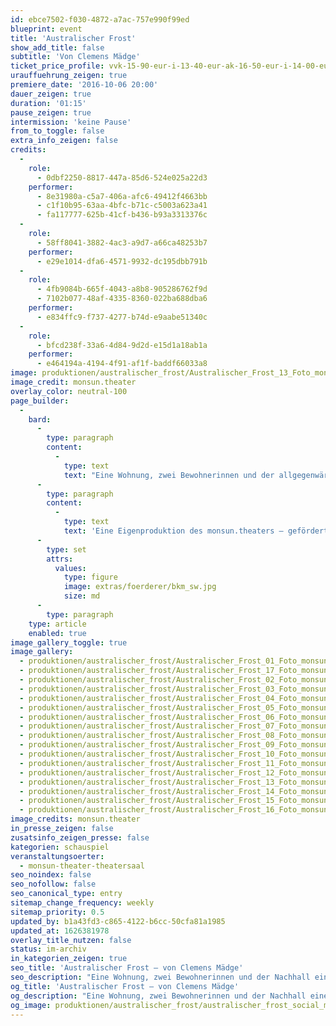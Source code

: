 ```yaml
---
id: ebce7502-f030-4872-a7ac-757e990f99ed
blueprint: event
title: 'Australischer Frost'
show_add_title: false
subtitle: 'Von Clemens Mädge'
ticket_price_profile: vvk-15-90-eur-i-13-40-eur-ak-16-50-eur-i-14-00-eur
urauffuehrung_zeigen: true
premiere_date: '2016-10-06 20:00'
dauer_zeigen: true
duration: '01:15'
pause_zeigen: true
intermission: 'keine Pause'
from_to_toggle: false
extra_info_zeigen: false
credits:
  -
    role:
      - 0dbf2250-8817-447a-85d6-524e025a22d3
    performer:
      - 8e31980a-c5a7-406a-afc6-49412f4663bb
      - c1f10b95-63aa-4bfc-b71c-c5003a623a41
      - fa117777-625b-41cf-b436-b93a3313376c
  -
    role:
      - 58ff8041-3882-4ac3-a9d7-a66ca48253b7
    performer:
      - e29e1014-dfa6-4571-9932-dc195dbb791b
  -
    role:
      - 4fb9084b-665f-4043-a8b8-905286762f9d
      - 7102b077-48af-4335-8360-022ba688dba6
    performer:
      - e834ffc9-f737-4277-b74d-e9aabe51340c
  -
    role:
      - bfcd238f-33a6-4d84-9d2d-e15d1a18ab1a
    performer:
      - e464194a-4194-4f91-af1f-baddf66033a8
image: produktionen/australischer_frost/Australischer_Frost_13_Foto_monsun.theater.jpg
image_credit: monsun.theater
overlay_color: neutral-100
page_builder:
  -
    bard:
      -
        type: paragraph
        content:
          -
            type: text
            text: "Eine Wohnung, zwei Bewohnerinnen und der allgegenwärtige Nachhall einer dritten, längst ausgezogenen Person. Ein Stück, das die Komplexität und Widersprüchlichkeit der Frau als Mutter in der Beziehung zu ihren Töchtern darstellt. Das Vertuschen von Missständen im Verhältnis von Mutter und Kind sowie im Umgang mit sich selbst zieht sich hier ganz offensichtlich durch Generationen. Muster und Mechanismen machen es schwer, gewohnte Beziehungsstrukturen zu brechen.\_Mädges Thema ist notwendig und brandaktuell im Hinblick auf die Forderung der Gesellschaft nach Glückseligkeit, die sich nicht erzwingen lässt.\_"
      -
        type: paragraph
        content:
          -
            type: text
            text: 'Eine Eigenproduktion des monsun.theaters – gefördert durch die Kulturbehörde Hamburg.'
      -
        type: set
        attrs:
          values:
            type: figure
            image: extras/foerderer/bkm_sw.jpg
            size: md
      -
        type: paragraph
    type: article
    enabled: true
image_gallery_toggle: true
image_gallery:
  - produktionen/australischer_frost/Australischer_Frost_01_Foto_monsun.theater.jpg
  - produktionen/australischer_frost/Australischer_Frost_17_Foto_monsun.theater.jpg
  - produktionen/australischer_frost/Australischer_Frost_02_Foto_monsun.theater.jpg
  - produktionen/australischer_frost/Australischer_Frost_03_Foto_monsun.theater.jpg
  - produktionen/australischer_frost/Australischer_Frost_04_Foto_monsun.theater.jpg
  - produktionen/australischer_frost/Australischer_Frost_05_Foto_monsun.theater.jpg
  - produktionen/australischer_frost/Australischer_Frost_06_Foto_monsun.theater.jpg
  - produktionen/australischer_frost/Australischer_Frost_07_Foto_monsun.theater.jpg
  - produktionen/australischer_frost/Australischer_Frost_08_Foto_monsun.theater.jpg
  - produktionen/australischer_frost/Australischer_Frost_09_Foto_monsun.theater.jpg
  - produktionen/australischer_frost/Australischer_Frost_10_Foto_monsun.theater.jpg
  - produktionen/australischer_frost/Australischer_Frost_11_Foto_monsun.theater.jpg
  - produktionen/australischer_frost/Australischer_Frost_12_Foto_monsun.theater.jpg
  - produktionen/australischer_frost/Australischer_Frost_13_Foto_monsun.theater.jpg
  - produktionen/australischer_frost/Australischer_Frost_14_Foto_monsun.theater.jpg
  - produktionen/australischer_frost/Australischer_Frost_15_Foto_monsun.theater.jpg
  - produktionen/australischer_frost/Australischer_Frost_16_Foto_monsun.theater.jpg
image_credits: monsun.theater
in_presse_zeigen: false
zusatsinfo_zeigen_presse: false
kategorien: schauspiel
veranstaltungsoerter:
  - monsun-theater-theatersaal
seo_noindex: false
seo_nofollow: false
seo_canonical_type: entry
sitemap_change_frequency: weekly
sitemap_priority: 0.5
updated_by: b1a43fd3-c865-4122-b6cc-50cfa81a1985
updated_at: 1626381978
overlay_title_nutzen: false
status: im-archiv
in_kategorien_zeigen: true
seo_title: 'Australischer Frost – von Clemens Mädge'
seo_description: "Eine Wohnung, zwei Bewohnerinnen und der Nachhall einer dritten, längst ausgezogenen Person. Muster und Mechanismen machen es schwer, Gewohnheiten zu brechen.\_"
og_title: 'Australischer Frost – von Clemens Mädge'
og_description: "Eine Wohnung, zwei Bewohnerinnen und der Nachhall einer dritten, längst ausgezogenen Person. Muster und Mechanismen machen es schwer, Gewohnheiten zu brechen.\_"
og_image: produktionen/australischer_frost/australischer_frost_social_media.jpg
---
```

